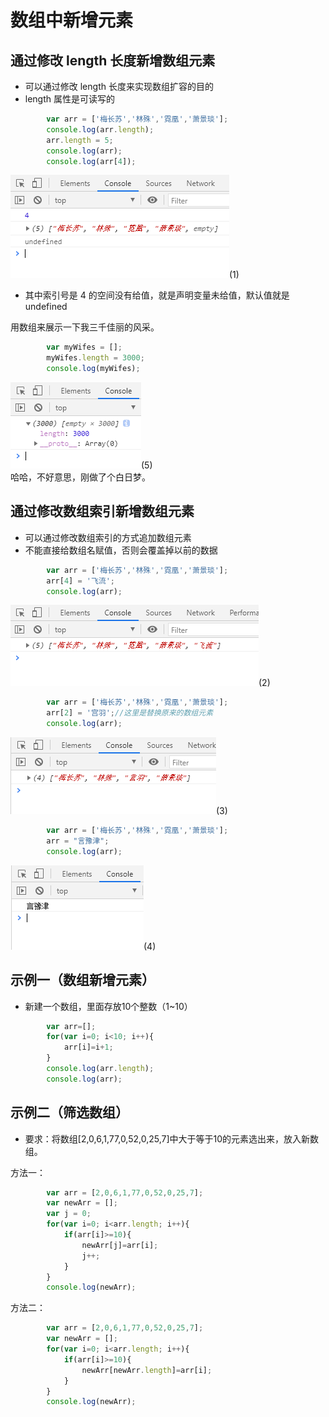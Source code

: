 # 数组中新增元素

## 通过修改 length 长度新增数组元素
* 可以通过修改 length 长度来实现数组扩容的目的
* length 属性是可读写的

```javascript
        var arr = ['梅长苏','林殊','霓凰','萧景琰'];
        console.log(arr.length);
        arr.length = 5;
        console.log(arr);
        console.log(arr[4]);
```
![image](../images/30/1.png)(1)

* 其中索引号是 4 的空间没有给值，就是声明变量未给值，默认值就是 undefined 

用数组来展示一下我三千佳丽的风采。
```javascript
        var myWifes = [];
        myWifes.length = 3000;
        console.log(myWifes);
```
![image](../images/30/5.png)(5)  
哈哈，不好意思，刚做了个白日梦。

## 通过修改数组索引新增数组元素
* 可以通过修改数组索引的方式追加数组元素
* 不能直接给数组名赋值，否则会覆盖掉以前的数据

```javascript
        var arr = ['梅长苏','林殊','霓凰','萧景琰'];
        arr[4] = '飞流';
        console.log(arr);
```
![image](../images/30/2.png)(2)

```javascript
        var arr = ['梅长苏','林殊','霓凰','萧景琰'];
        arr[2] = '宫羽';//这里是替换原来的数组元素
        console.log(arr);
```
![image](../images/30/3.png)(3)

```javascript
        var arr = ['梅长苏','林殊','霓凰','萧景琰'];
        arr = "言豫津";
        console.log(arr);
```
![image](../images/30/4.png)(4)

## 示例一（数组新增元素）
* 新建一个数组，里面存放10个整数（1~10）
```javascript
        var arr=[];
        for(var i=0; i<10; i++){
            arr[i]=i+1;
        }
        console.log(arr.length);
        console.log(arr);
```

## 示例二（筛选数组）
* 要求：将数组[2,0,6,1,77,0,52,0,25,7]中大于等于10的元素选出来，放入新数组。  

方法一：
```javascript
        var arr = [2,0,6,1,77,0,52,0,25,7];
        var newArr = [];
        var j = 0;
        for(var i=0; i<arr.length; i++){
            if(arr[i]>=10){
                newArr[j]=arr[i];
                j++;
            }
        }
        console.log(newArr);
```

方法二：  
```javascript
        var arr = [2,0,6,1,77,0,52,0,25,7];
        var newArr = [];
        for(var i=0; i<arr.length; i++){
            if(arr[i]>=10){
                newArr[newArr.length]=arr[i];
            }
        }
        console.log(newArr);
```

